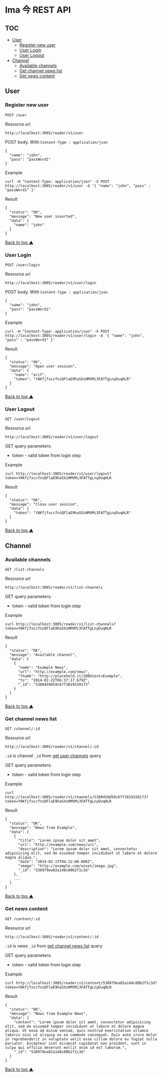# Ima 今 REST API

## TOC

- [User](#user)
	- [Register new user](#register-new-user)
	- [User Login](#user-login)
	- [User Logout](#user-logout)
- [Channel](#channel)
	- [Available channels](#available-channels)
	- [Get channel news list](#get-channel-news-list)
	- [Get news content](#get-news-content)

## User

### Register new user

```
POST /user
```

Resource url 
```
http://localhost:3005/reader/v1/user
```

POST body. With `Content-Type : application/json`
```
{
  "name": "john",
  "pass": "passWord1"
}
```

Example
```
curl -H "Content-Type: application/json" -X POST http://localhost:3005/reader/v1/user -d '{ "name": "john", "pass" : "passWord1" }'
```

Result
```
{
  "status": "OK",
  "message": "New user inserted",
  "data": {
    "name": "john"
  }
}
```

[Back to top &#x25B2;](#toc)

### User Login

```
POST /user/login
```

Resource url 
```
http://localhost:3005/reader/v1/user/login
```

POST body. With `Content-Type : application/json`
```
{
  "name": "john",
  "pass": "passWord1"
}
```

Example
```
curl -H "Content-Type: application/json" -X POST http://localhost:3005/reader/v1/user/login -d '{ "name": "john", "pass" : "passWord1" }'
```

Result
```
{
  "status": "OK",
  "message": "Open user session",
  "data": {
    "name": "arif",
    "token": "YAKfjfxccfnzQFlaE9haSXzHMVMi3FATTgLnyDuqHLR"
  }
}
```

[Back to top &#x25B2;](#toc)

### User Logout


```
GET /user/logout
```

Resource url 
```
http://localhost:3005/reader/v1/user/logout
```

GET query parameters:
  
  * token - valid token from login step

Example
```
curl http://localhost:3005/reader/v1/user/logout?token=YAKfjfxccfnzQFlaE9haSXzHMVMi3FATTgLnyDuqHLR
```

Result
```
{
  "status": "OK",
  "message": "Close user session",
  "data": {
    "token": "YAKfjfxccfnzQFlaE9haSXzHMVMi3FATTgLnyDuqHLR"
  }
}
```

[Back to top &#x25B2;](#toc)

## Channel

### Available channels

```
GET /list-channels
```

Resource url 
```
http://localhost:3005/reader/v1/list-channels
```

GET query parameters:
  
  * token - valid token from login step

Example
```
curl http://localhost:3005/reader/v1/list-channels?token=YAKfjfxccfnzQFlaE9haSXzHMVMi3FATTgLnyDuqHLR
```

Result
```
{
  "status": "OK",
  "message": "Available channel",
  "data": [
    {
      "name": "Example News",
      "url": "http://example.com/news",
      "thumb": "http://placehold.it/200&text=Example",
      "ts": "2014-02-22T06:37:17.679Z",
      "_id": "5308459d59c67f3819150173"
    }
  ]
}
```

[Back to top &#x25B2;](#toc)

### Get channel news list

```
GET /channel/:id
```

Resource url 
```
http://localhost:3005/reader/v1/channel/:id
```

`:id` is channel `_id` from [get user channels](#get-user-channels) query

GET query parameters:
  
  * token - valid token from login step

Example
```
curl http://localhost:3005/reader/v1/channels/5308459d59c67f3819150173?token=YAKfjfxccfnzQFlaE9haSXzHMVMi3FATTgLnyDuqHLR
```

Result
```
{
  "status": "OK",
  "message": "News from Example",
  "data": [
    {
      "title": "Lorem ipsum dolor sit amet",
      "uri": "http://example.com/news/uri",
      "description": "Lorem ipsum dolor sit amet, consectetur adipisicing elit, sed do eiusmod tempor incididunt ut labore et dolore magna aliqua.",
      "date": "2014-02-23T04:12:00.000Z",
      "image": "http://example.com/asset/image.jpg",
      "_id": "530979ea02a148c00b2f1c3d"
    },
    ...
  ]
}   
```

[Back to top &#x25B2;](#toc)

### Get news content

```
GET /content/:id
```

Resource url 
```
http://localhost:3005/reader/v1/content/:id
```

`:id` is news `_id` from [get channel news list](#get-channel-news-list) query

GET query parameters:
  
  * token - valid token from login step

Example
```
curl http://localhost:3005/reader/v1/content/530979ea02a148c00b2f1c3d?token=YAKfjfxccfnzQFlaE9haSXzHMVMi3FATTgLnyDuqHLR
```

Result
```
{
  "status": "OK",
  "message": "News from Example News",
  "data": {
    "content": "Lorem ipsum dolor sit amet, consectetur adipisicing elit, sed do eiusmod tempor incididunt ut labore et dolore magna aliqua. Ut enim ad minim veniam, quis nostrud exercitation ullamco laboris nisi ut aliquip ex ea commodo consequat. Duis aute irure dolor in reprehenderit in voluptate velit esse cillum dolore eu fugiat nulla pariatur. Excepteur sint occaecat cupidatat non proident, sunt in culpa qui officia deserunt mollit anim id est laborum.",
    "_id": "530979ea02a148c00b2f1c3d"
  }
}
```

[Back to top &#x25B2;](#toc)
